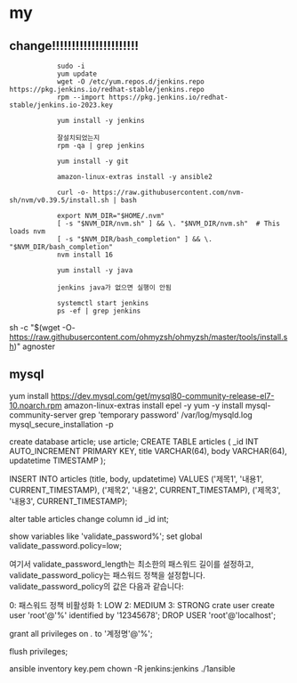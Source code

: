 # my

## change!!!!!!!!!!!!!!!!!!!!!!

                sudo -i
                yum update
                wget -O /etc/yum.repos.d/jenkins.repo https://pkg.jenkins.io/redhat-stable/jenkins.repo
                rpm --import https://pkg.jenkins.io/redhat-stable/jenkins.io-2023.key

                yum install -y jenkins

                잘설치되었는지
                rpm -qa | grep jenkins

                yum install -y git

                amazon-linux-extras install -y ansible2

                curl -o- https://raw.githubusercontent.com/nvm-sh/nvm/v0.39.5/install.sh | bash

                export NVM_DIR="$HOME/.nvm"
                [ -s "$NVM_DIR/nvm.sh" ] && \. "$NVM_DIR/nvm.sh"  # This loads nvm
                [ -s "$NVM_DIR/bash_completion" ] && \. "$NVM_DIR/bash_completion"
                nvm install 16

                yum install -y java

                jenkins java가 없으면 실행이 안됨

                systemctl start jenkins
                ps -ef | grep jenkins

sh -c "$(wget -O- https://raw.githubusercontent.com/ohmyzsh/ohmyzsh/master/tools/install.sh)"
agnoster

## mysql

yum install https://dev.mysql.com/get/mysql80-community-release-el7-10.noarch.rpm
amazon-linux-extras install epel -y
yum -y install mysql-community-server
grep 'temporary password' /var/log/mysqld.log
mysql_secure_installation -p

create database article;
use article;
CREATE TABLE articles (
\_id INT AUTO_INCREMENT PRIMARY KEY,
title VARCHAR(64),
body VARCHAR(64),
updatetime TIMESTAMP
);

INSERT INTO articles (title, body, updatetime) VALUES
('제목1', '내용1', CURRENT_TIMESTAMP),
('제목2', '내용2', CURRENT_TIMESTAMP),
('제목3', '내용3', CURRENT_TIMESTAMP);

alter table articles change column id \_id int;

show variables like 'validate_password%';
set global validate_password.policy=low;

여기서 validate_password_length는 최소한의 패스워드 길이를 설정하고, validate_password_policy는 패스워드 정책을 설정합니다. validate_password_policy의 값은 다음과 같습니다:

0: 패스워드 정책 비활성화
1: LOW
2: MEDIUM
3: STRONG
crate user
create user 'root'@'%' identified by '12345678';
DROP USER 'root'@'localhost';

grant all privileges on _._ to '계정명'@'%';

flush privileges;

ansible inventory key.pem chown -R jenkins:jenkins ./1ansible
